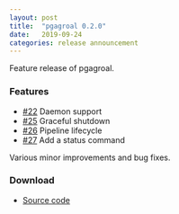 ```yaml
---
layout: post
title:  "pgagroal 0.2.0"
date:   2019-09-24
categories: release announcement
---
```


Feature release of pgagroal.

### Features

* [#22](https://github.com/agroal/pgagroal/issues/22) Daemon support
* [#25](https://github.com/agroal/pgagroal/issues/25) Graceful shutdown
* [#26](https://github.com/agroal/pgagroal/issues/26) Pipeline lifecycle
* [#27](https://github.com/agroal/pgagroal/issues/27) Add a status command

Various minor improvements and bug fixes.

### Download

* [Source code](https://github.com/agroal/pgagroal/releases/download/0.2.0/pgagroal-0.2.0.tar.gz)
